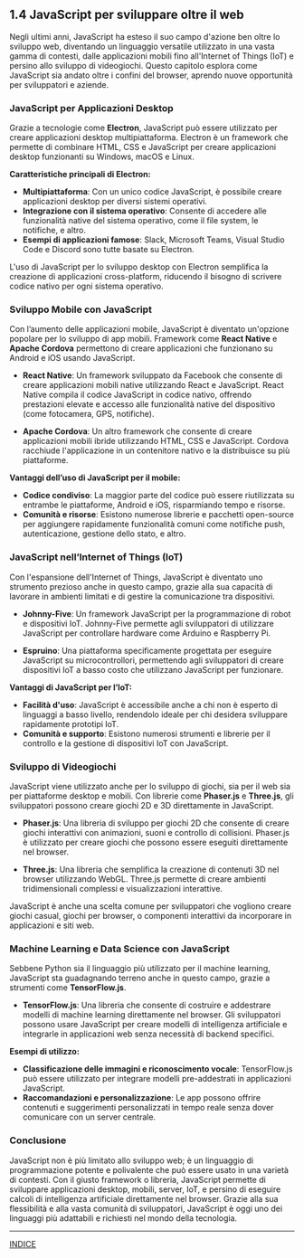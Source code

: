 ## 1.4 JavaScript per sviluppare oltre il web

Negli ultimi anni, JavaScript ha esteso il suo campo d'azione ben oltre lo sviluppo web, diventando un linguaggio versatile utilizzato in una vasta gamma di contesti, dalle applicazioni mobili fino all'Internet of Things (IoT) e persino allo sviluppo di videogiochi. Questo capitolo esplora come JavaScript sia andato oltre i confini del browser, aprendo nuove opportunità per sviluppatori e aziende.

### JavaScript per Applicazioni Desktop

Grazie a tecnologie come **Electron**, JavaScript può essere utilizzato per creare applicazioni desktop multipiattaforma. Electron è un framework che permette di combinare HTML, CSS e JavaScript per creare applicazioni desktop funzionanti su Windows, macOS e Linux.

**Caratteristiche principali di Electron:**
- **Multipiattaforma**: Con un unico codice JavaScript, è possibile creare applicazioni desktop per diversi sistemi operativi.
- **Integrazione con il sistema operativo**: Consente di accedere alle funzionalità native del sistema operativo, come il file system, le notifiche, e altro.
- **Esempi di applicazioni famose**: Slack, Microsoft Teams, Visual Studio Code e Discord sono tutte basate su Electron.

L'uso di JavaScript per lo sviluppo desktop con Electron semplifica la creazione di applicazioni cross-platform, riducendo il bisogno di scrivere codice nativo per ogni sistema operativo.

### Sviluppo Mobile con JavaScript

Con l’aumento delle applicazioni mobile, JavaScript è diventato un'opzione popolare per lo sviluppo di app mobili. Framework come **React Native** e **Apache Cordova** permettono di creare applicazioni che funzionano su Android e iOS usando JavaScript.

- **React Native**: Un framework sviluppato da Facebook che consente di creare applicazioni mobili native utilizzando React e JavaScript. React Native compila il codice JavaScript in codice nativo, offrendo prestazioni elevate e accesso alle funzionalità native del dispositivo (come fotocamera, GPS, notifiche).
  
- **Apache Cordova**: Un altro framework che consente di creare applicazioni mobili ibride utilizzando HTML, CSS e JavaScript. Cordova racchiude l'applicazione in un contenitore nativo e la distribuisce su più piattaforme.

**Vantaggi dell’uso di JavaScript per il mobile:**
- **Codice condiviso**: La maggior parte del codice può essere riutilizzata su entrambe le piattaforme, Android e iOS, risparmiando tempo e risorse.
- **Comunità e risorse**: Esistono numerose librerie e pacchetti open-source per aggiungere rapidamente funzionalità comuni come notifiche push, autenticazione, gestione dello stato, e altro.

### JavaScript nell’Internet of Things (IoT)

Con l'espansione dell'Internet of Things, JavaScript è diventato uno strumento prezioso anche in questo campo, grazie alla sua capacità di lavorare in ambienti limitati e di gestire la comunicazione tra dispositivi.

- **Johnny-Five**: Un framework JavaScript per la programmazione di robot e dispositivi IoT. Johnny-Five permette agli sviluppatori di utilizzare JavaScript per controllare hardware come Arduino e Raspberry Pi.
  
- **Espruino**: Una piattaforma specificamente progettata per eseguire JavaScript su microcontrollori, permettendo agli sviluppatori di creare dispositivi IoT a basso costo che utilizzano JavaScript per funzionare.

**Vantaggi di JavaScript per l’IoT:**
- **Facilità d'uso**: JavaScript è accessibile anche a chi non è esperto di linguaggi a basso livello, rendendolo ideale per chi desidera sviluppare rapidamente prototipi IoT.
- **Comunità e supporto**: Esistono numerosi strumenti e librerie per il controllo e la gestione di dispositivi IoT con JavaScript.

### Sviluppo di Videogiochi

JavaScript viene utilizzato anche per lo sviluppo di giochi, sia per il web sia per piattaforme desktop e mobili. Con librerie come **Phaser.js** e **Three.js**, gli sviluppatori possono creare giochi 2D e 3D direttamente in JavaScript.

- **Phaser.js**: Una libreria di sviluppo per giochi 2D che consente di creare giochi interattivi con animazioni, suoni e controllo di collisioni. Phaser.js è utilizzato per creare giochi che possono essere eseguiti direttamente nel browser.
  
- **Three.js**: Una libreria che semplifica la creazione di contenuti 3D nel browser utilizzando WebGL. Three.js permette di creare ambienti tridimensionali complessi e visualizzazioni interattive.

JavaScript è anche una scelta comune per sviluppatori che vogliono creare giochi casual, giochi per browser, o componenti interattivi da incorporare in applicazioni e siti web.

### Machine Learning e Data Science con JavaScript

Sebbene Python sia il linguaggio più utilizzato per il machine learning, JavaScript sta guadagnando terreno anche in questo campo, grazie a strumenti come **TensorFlow.js**.

- **TensorFlow.js**: Una libreria che consente di costruire e addestrare modelli di machine learning direttamente nel browser. Gli sviluppatori possono usare JavaScript per creare modelli di intelligenza artificiale e integrarle in applicazioni web senza necessità di backend specifici.

**Esempi di utilizzo:**
- **Classificazione delle immagini e riconoscimento vocale**: TensorFlow.js può essere utilizzato per integrare modelli pre-addestrati in applicazioni JavaScript.
- **Raccomandazioni e personalizzazione**: Le app possono offrire contenuti e suggerimenti personalizzati in tempo reale senza dover comunicare con un server centrale.

### Conclusione

JavaScript non è più limitato allo sviluppo web; è un linguaggio di programmazione potente e polivalente che può essere usato in una varietà di contesti. Con il giusto framework o libreria, JavaScript permette di sviluppare applicazioni desktop, mobili, server, IoT, e persino di eseguire calcoli di intelligenza artificiale direttamente nel browser. Grazie alla sua flessibilità e alla vasta comunità di sviluppatori, JavaScript è oggi uno dei linguaggi più adattabili e richiesti nel mondo della tecnologia.

--- 
[INDICE](README.md) 